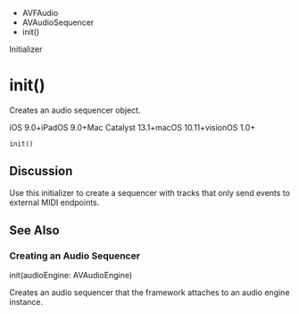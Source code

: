 

- AVFAudio
- AVAudioSequencer
-  init() 

Initializer

# init()

Creates an audio sequencer object.

iOS 9.0+iPadOS 9.0+Mac Catalyst 13.1+macOS 10.11+visionOS 1.0+

``` source
init()
```

## Discussion

Use this initializer to create a sequencer with tracks that only send events to external MIDI endpoints.

## See Also

### Creating an Audio Sequencer

init(audioEngine: AVAudioEngine)

Creates an audio sequencer that the framework attaches to an audio engine instance.

